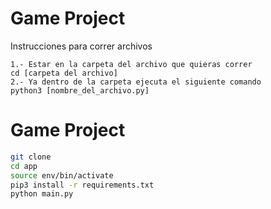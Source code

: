 # Game Project

Instrucciones para correr archivos
```
1.- Estar en la carpeta del archivo que quieras correr
cd [carpeta del archivo]
2.- Ya dentro de la carpeta ejecuta el siguiente comando
python3 [nombre_del_archivo.py]
```

# Game Project

```sh
git clone
cd app
source env/bin/activate
pip3 install -r requirements.txt
python main.py
```
